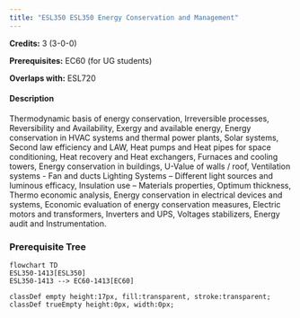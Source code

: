 ```yaml
---
title: "ESL350 ESL350 Energy Conservation and Management"
---
```

**Credits:** 3 (3-0-0)

**Prerequisites:** EC60 (for UG students)

**Overlaps with:** ESL720

#### Description
Thermodynamic basis of energy conservation, Irreversible processes, Reversibility and Availability, Exergy and available energy, Energy conservation in HVAC systems and thermal power plants, Solar systems, Second law efficiency and LAW, Heat pumps and Heat pipes for space conditioning, Heat recovery and Heat exchangers, Furnaces and cooling towers, Energy conservation in buildings, U-Value of walls / roof, Ventilation systems - Fan and ducts Lighting Systems – Different light sources and luminous efficacy, Insulation use – Materials properties, Optimum thickness, Thermo economic analysis, Energy conservation in electrical devices and systems, Economic evaluation of energy conservation measures, Electric motors and transformers, Inverters and UPS, Voltages stabilizers, Energy audit and Instrumentation.

### Prerequisite Tree

```mermaid
flowchart TD
ESL350-1413[ESL350]
ESL350-1413 --> EC60-1413[EC60]

classDef empty height:17px, fill:transparent, stroke:transparent;
classDef trueEmpty height:0px, width:0px;
```